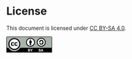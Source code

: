 # License

This document is licensed under [CC BY-SA 4.0](https://creativecommons.org/licenses/by-sa/4.0/).

<!-- An SVG of the CC BY-SA license image -->
<svg xmlns="http://www.w3.org/2000/svg" xmlns:xlink="http://www.w3.org/1999/xlink" width="120" height="42" viewBox="0 0 120 42" baseProfile="basic" version="1.1">
  <g id="surface1">
    <path style=" stroke:none;fill-rule:nonzero;fill:rgb(66.666667%,69.803922%,67.058824%);fill-opacity:1;" d="M 3.40625 0.476563 L 116.761719 0.679688 C 118.347656 0.679688 119.761719 0.441406 119.761719 3.839844 L 119.621094 41.167969 L 0.546875 41.167969 L 0.546875 3.699219 C 0.546875 2.027344 0.710938 0.476563 3.40625 0.476563 Z "/>
    <path style=" stroke:none;fill-rule:nonzero;fill:rgb(100%,100%,100%);fill-opacity:1;" d="M 34.523438 19.574219 C 34.527344 27.105469 28.425781 33.210938 20.894531 33.21875 C 13.367188 33.222656 7.257813 27.121094 7.253906 19.59375 C 7.253906 19.585938 7.253906 19.582031 7.253906 19.574219 C 7.25 12.046875 13.347656 5.9375 20.878906 5.933594 C 28.410156 5.929688 34.519531 12.03125 34.523438 19.558594 C 34.523438 19.5625 34.523438 19.570313 34.523438 19.574219 Z "/>
    <path style=" stroke:none;fill-rule:nonzero;fill:rgb(0%,0%,0%);fill-opacity:1;" d="M 31.972656 8.46875 C 34.996094 11.496094 36.507813 15.195313 36.507813 19.574219 C 36.507813 23.957031 35.019531 27.617188 32.050781 30.5625 C 28.894531 33.664063 25.167969 35.214844 20.867188 35.214844 C 16.617188 35.214844 12.957031 33.679688 9.882813 30.601563 C 6.804688 27.527344 5.265625 23.851563 5.265625 19.574219 C 5.265625 15.300781 6.804688 11.597656 9.882813 8.46875 C 12.878906 5.445313 16.539063 3.933594 20.867188 3.933594 C 25.246094 3.933594 28.949219 5.445313 31.972656 8.46875 Z M 11.917969 10.503906 C 9.359375 13.085938 8.082031 16.109375 8.082031 19.578125 C 8.082031 23.046875 9.347656 26.046875 11.878906 28.574219 C 14.40625 31.105469 17.417969 32.371094 20.914063 32.371094 C 24.410156 32.371094 27.445313 31.09375 30.027344 28.535156 C 32.480469 26.164063 33.707031 23.179688 33.707031 19.578125 C 33.707031 16.007813 32.460938 12.976563 29.96875 10.484375 C 27.480469 7.996094 24.460938 6.75 20.914063 6.75 C 17.367188 6.75 14.367188 8 11.917969 10.503906 Z M 18.644531 18.054688 C 18.253906 17.203125 17.667969 16.777344 16.886719 16.777344 C 15.511719 16.777344 14.820313 17.703125 14.820313 19.558594 C 14.820313 21.414063 15.511719 22.34375 16.886719 22.34375 C 17.796875 22.34375 18.449219 21.890625 18.839844 20.984375 L 20.75 22.003906 C 19.839844 23.621094 18.472656 24.429688 16.652344 24.429688 C 15.246094 24.429688 14.121094 24 13.273438 23.140625 C 12.425781 22.277344 12.003906 21.089844 12.003906 19.574219 C 12.003906 18.085938 12.441406 16.90625 13.3125 16.03125 C 14.183594 15.15625 15.269531 14.71875 16.574219 14.71875 C 18.5 14.71875 19.878906 15.480469 20.710938 16.996094 Z M 27.632813 18.054688 C 27.242188 17.203125 26.667969 16.777344 25.914063 16.777344 C 24.507813 16.777344 23.804688 17.703125 23.804688 19.558594 C 23.804688 21.414063 24.507813 22.34375 25.914063 22.34375 C 26.824219 22.34375 27.464844 21.890625 27.828125 20.984375 L 29.78125 22.003906 C 28.871094 23.621094 27.507813 24.429688 25.691406 24.429688 C 24.285156 24.429688 23.164063 24 22.316406 23.140625 C 21.476563 22.277344 21.050781 21.089844 21.050781 19.574219 C 21.050781 18.085938 21.480469 16.90625 22.339844 16.03125 C 23.195313 15.15625 24.285156 14.71875 25.613281 14.71875 C 27.535156 14.71875 28.910156 15.480469 29.742188 16.996094 Z "/>
    <path style=" stroke:none;fill-rule:nonzero;fill:rgb(0%,0%,0%);fill-opacity:1;" d="M 117.753906 0 L 2.246094 0 C 1.007813 0 0 1.007813 0 2.246094 L 0 41.492188 C 0 41.773438 0.226563 42 0.507813 42 L 119.492188 42 C 119.773438 42 120 41.773438 120 41.492188 L 120 2.246094 C 120 1.007813 118.992188 0 117.753906 0 Z M 2.246094 1.015625 L 117.753906 1.015625 C 118.433594 1.015625 118.984375 1.566406 118.984375 2.246094 C 118.984375 2.246094 118.984375 18.066406 118.984375 29.492188 L 36.429688 29.492188 C 33.402344 34.960938 27.570313 38.675781 20.882813 38.675781 C 14.1875 38.675781 8.359375 34.964844 5.335938 29.492188 L 1.015625 29.492188 C 1.015625 18.066406 1.015625 2.246094 1.015625 2.246094 C 1.015625 1.566406 1.566406 1.015625 2.246094 1.015625 Z "/>
    <path style=" stroke:none;fill-rule:nonzero;fill:rgb(100%,100%,100%);fill-opacity:1;" d="M 86.265625 37.730469 C 86.34375 37.886719 86.449219 38.011719 86.582031 38.109375 C 86.714844 38.203125 86.871094 38.273438 87.050781 38.320313 C 87.230469 38.367188 87.414063 38.390625 87.605469 38.390625 C 87.734375 38.390625 87.875 38.378906 88.023438 38.359375 C 88.167969 38.335938 88.308594 38.296875 88.4375 38.234375 C 88.566406 38.171875 88.675781 38.085938 88.761719 37.976563 C 88.847656 37.871094 88.890625 37.734375 88.890625 37.566406 C 88.890625 37.386719 88.835938 37.242188 88.71875 37.128906 C 88.605469 37.019531 88.457031 36.925781 88.269531 36.851563 C 88.085938 36.777344 87.875 36.710938 87.640625 36.65625 C 87.40625 36.601563 87.167969 36.539063 86.929688 36.472656 C 86.679688 36.410156 86.441406 36.332031 86.207031 36.242188 C 85.972656 36.15625 85.761719 36.039063 85.574219 35.894531 C 85.390625 35.753906 85.242188 35.574219 85.125 35.363281 C 85.011719 35.148438 84.957031 34.890625 84.957031 34.589844 C 84.957031 34.246094 85.027344 33.953125 85.171875 33.703125 C 85.320313 33.453125 85.507813 33.242188 85.742188 33.074219 C 85.976563 32.910156 86.242188 32.785156 86.539063 32.703125 C 86.835938 32.625 87.132813 32.585938 87.429688 32.585938 C 87.777344 32.585938 88.109375 32.625 88.425781 32.699219 C 88.742188 32.777344 89.027344 32.902344 89.273438 33.078125 C 89.519531 33.25 89.71875 33.472656 89.863281 33.742188 C 90.007813 34.011719 90.078125 34.335938 90.078125 34.71875 L 88.667969 34.71875 C 88.652344 34.523438 88.613281 34.359375 88.542969 34.226563 C 88.472656 34.097656 88.378906 33.996094 88.261719 33.921875 C 88.144531 33.847656 88.011719 33.796875 87.859375 33.765625 C 87.707031 33.734375 87.542969 33.71875 87.367188 33.71875 C 87.25 33.71875 87.132813 33.730469 87.015625 33.753906 C 86.898438 33.78125 86.792969 33.824219 86.695313 33.882813 C 86.601563 33.945313 86.523438 34.023438 86.460938 34.117188 C 86.398438 34.210938 86.367188 34.328125 86.367188 34.46875 C 86.367188 34.597656 86.394531 34.703125 86.441406 34.785156 C 86.492188 34.867188 86.589844 34.941406 86.734375 35.007813 C 86.878906 35.074219 87.078125 35.144531 87.335938 35.210938 C 87.59375 35.28125 87.925781 35.367188 88.339844 35.472656 C 88.464844 35.496094 88.636719 35.542969 88.855469 35.605469 C 89.074219 35.671875 89.292969 35.773438 89.507813 35.917969 C 89.726563 36.058594 89.910156 36.25 90.070313 36.488281 C 90.226563 36.726563 90.304688 37.03125 90.304688 37.402344 C 90.304688 37.703125 90.246094 37.984375 90.128906 38.246094 C 90.011719 38.503906 89.835938 38.730469 89.605469 38.917969 C 89.371094 39.105469 89.085938 39.253906 88.742188 39.359375 C 88.398438 39.464844 88 39.515625 87.550781 39.515625 C 87.1875 39.515625 86.832031 39.472656 86.488281 39.382813 C 86.144531 39.292969 85.839844 39.152344 85.578125 38.957031 C 85.316406 38.765625 85.109375 38.523438 84.953125 38.226563 C 84.796875 37.925781 84.726563 37.574219 84.730469 37.167969 L 86.144531 37.167969 C 86.144531 37.390625 86.183594 37.578125 86.265625 37.730469 Z "/>
    <path style=" stroke:none;fill-rule:nonzero;fill:rgb(100%,100%,100%);fill-opacity:1;" d="M 94.46875 32.746094 L 96.945313 39.371094 L 95.433594 39.371094 L 94.933594 37.894531 L 92.457031 37.894531 L 91.9375 39.371094 L 90.472656 39.371094 L 92.976563 32.746094 Z M 94.554688 36.808594 L 93.71875 34.378906 L 93.699219 34.378906 L 92.835938 36.808594 Z "/>
    <path style=" stroke:none;fill-rule:nonzero;fill:rgb(100%,100%,100%);fill-opacity:1;" d="M 59.996094 32.746094 C 60.3125 32.746094 60.601563 32.777344 60.859375 32.832031 C 61.121094 32.886719 61.34375 32.976563 61.53125 33.105469 C 61.714844 33.230469 61.859375 33.398438 61.960938 33.609375 C 62.0625 33.820313 62.113281 34.078125 62.113281 34.386719 C 62.113281 34.722656 62.039063 35 61.886719 35.222656 C 61.734375 35.445313 61.511719 35.628906 61.214844 35.769531 C 61.625 35.886719 61.929688 36.09375 62.128906 36.386719 C 62.332031 36.679688 62.433594 37.035156 62.433594 37.449219 C 62.433594 37.78125 62.367188 38.070313 62.238281 38.316406 C 62.109375 38.558594 61.933594 38.761719 61.714844 38.914063 C 61.492188 39.070313 61.242188 39.183594 60.960938 39.257813 C 60.679688 39.332031 60.390625 39.371094 60.089844 39.371094 L 56.875 39.371094 L 56.875 32.746094 Z M 59.808594 35.425781 C 60.070313 35.425781 60.285156 35.363281 60.453125 35.242188 C 60.617188 35.117188 60.703125 34.917969 60.703125 34.640625 C 60.703125 34.484375 60.675781 34.359375 60.617188 34.261719 C 60.5625 34.160156 60.488281 34.085938 60.394531 34.027344 C 60.300781 33.972656 60.195313 33.933594 60.074219 33.914063 C 59.953125 33.890625 59.828125 33.878906 59.699219 33.878906 L 58.335938 33.878906 L 58.335938 35.425781 Z M 59.894531 38.234375 C 60.039063 38.234375 60.175781 38.222656 60.304688 38.195313 C 60.433594 38.167969 60.550781 38.121094 60.648438 38.054688 C 60.746094 37.992188 60.828125 37.902344 60.886719 37.789063 C 60.945313 37.679688 60.972656 37.539063 60.972656 37.363281 C 60.972656 37.023438 60.878906 36.78125 60.6875 36.636719 C 60.492188 36.492188 60.238281 36.417969 59.921875 36.417969 L 58.335938 36.417969 L 58.335938 38.234375 Z "/>
    <path style=" stroke:none;fill-rule:nonzero;fill:rgb(100%,100%,100%);fill-opacity:1;" d="M 62.691406 32.746094 L 64.324219 32.746094 L 65.875 35.363281 L 67.414063 32.746094 L 69.039063 32.746094 L 66.582031 36.828125 L 66.582031 39.371094 L 65.121094 39.371094 L 65.121094 36.789063 Z "/>
    <path style=" stroke:none;fill-rule:nonzero;fill:rgb(100%,100%,100%);fill-opacity:1;" d="M 102.402344 14.980469 C 102.40625 20.824219 97.671875 25.566406 91.824219 25.574219 C 85.980469 25.578125 81.238281 20.84375 81.234375 14.996094 C 81.234375 14.992188 81.234375 14.984375 81.234375 14.980469 C 81.230469 9.136719 85.964844 4.394531 91.808594 4.390625 C 97.65625 4.382813 102.398438 9.121094 102.402344 14.964844 C 102.402344 14.972656 102.402344 14.976563 102.402344 14.980469 Z "/>
    <path style=" stroke:none;fill-rule:nonzero;fill:rgb(0%,0%,0%);fill-opacity:1;" d="M 91.742188 3.386719 C 88.53125 3.386719 85.8125 4.507813 83.585938 6.75 C 81.300781 9.066406 80.160156 11.8125 80.160156 14.980469 C 80.160156 18.148438 81.300781 20.875 83.585938 23.15625 C 85.867188 25.4375 88.589844 26.574219 91.742188 26.574219 C 94.933594 26.574219 97.703125 25.425781 100.042969 23.125 C 102.25 20.941406 103.351563 18.226563 103.351563 14.980469 C 103.351563 11.734375 102.230469 8.988281 99.984375 6.75 C 97.742188 4.507813 94.992188 3.386719 91.742188 3.386719 Z M 91.769531 5.472656 C 94.402344 5.472656 96.636719 6.398438 98.476563 8.253906 C 100.335938 10.089844 101.261719 12.332031 101.261719 14.980469 C 101.261719 17.648438 100.355469 19.859375 98.535156 21.617188 C 96.617188 23.511719 94.363281 24.460938 91.769531 24.460938 C 89.179688 24.460938 86.941406 23.523438 85.066406 21.648438 C 83.1875 19.773438 82.25 17.550781 82.25 14.980469 C 82.25 12.410156 83.199219 10.167969 85.09375 8.253906 C 86.914063 6.398438 89.140625 5.472656 91.769531 5.472656 Z "/>
    <path style=" stroke:none;fill-rule:nonzero;fill:rgb(0%,0%,0%);fill-opacity:1;" d="M 86.601563 13.34375 C 87.066406 10.425781 89.117188 8.867188 91.691406 8.867188 C 95.394531 8.867188 97.652344 11.554688 97.652344 15.136719 C 97.652344 18.628906 95.25 21.34375 91.632813 21.34375 C 89.148438 21.34375 86.921875 19.8125 86.515625 16.8125 L 89.4375 16.8125 C 89.523438 18.371094 90.535156 18.917969 91.980469 18.917969 C 93.628906 18.917969 94.703125 17.386719 94.703125 15.046875 C 94.703125 12.59375 93.777344 11.292969 92.039063 11.292969 C 90.765625 11.292969 89.667969 11.757813 89.4375 13.34375 L 90.285156 13.339844 L 87.988281 15.640625 L 85.6875 13.339844 Z "/>
    <path style=" stroke:none;fill-rule:nonzero;fill:rgb(100%,100%,100%);fill-opacity:1;" d="M 74.097656 15.21875 C 74.097656 21.148438 69.289063 25.953125 63.359375 25.953125 C 57.429688 25.953125 52.621094 21.148438 52.621094 15.21875 C 52.621094 9.285156 57.429688 4.480469 63.359375 4.480469 C 69.289063 4.480469 74.097656 9.285156 74.097656 15.21875 Z "/>
    <path style=" stroke:none;fill-rule:nonzero;fill:rgb(0%,0%,0%);fill-opacity:1;" d="M 66.46875 12.109375 C 66.46875 11.695313 66.132813 11.359375 65.71875 11.359375 L 60.976563 11.359375 C 60.5625 11.359375 60.226563 11.695313 60.226563 12.109375 L 60.226563 16.851563 L 61.550781 16.851563 L 61.550781 22.46875 L 65.144531 22.46875 L 65.144531 16.851563 L 66.46875 16.851563 Z "/>
    <path style=" stroke:none;fill-rule:nonzero;fill:rgb(0%,0%,0%);fill-opacity:1;" d="M 64.96875 9.113281 C 64.96875 10.011719 64.242188 10.734375 63.347656 10.734375 C 62.453125 10.734375 61.726563 10.011719 61.726563 9.113281 C 61.726563 8.21875 62.453125 7.492188 63.347656 7.492188 C 64.242188 7.492188 64.96875 8.21875 64.96875 9.113281 Z "/>
    <path style=" stroke:none;fill-rule:evenodd;fill:rgb(0%,0%,0%);fill-opacity:1;" d="M 63.332031 3.386719 C 60.121094 3.386719 57.402344 4.507813 55.175781 6.75 C 52.890625 9.066406 51.75 11.8125 51.75 14.980469 C 51.75 18.148438 52.890625 20.875 55.175781 23.15625 C 57.460938 25.433594 60.179688 26.574219 63.332031 26.574219 C 66.523438 26.574219 69.292969 25.425781 71.632813 23.125 C 73.839844 20.941406 74.941406 18.226563 74.941406 14.980469 C 74.941406 11.734375 73.820313 8.988281 71.578125 6.75 C 69.332031 4.507813 66.582031 3.386719 63.332031 3.386719 Z M 63.359375 5.472656 C 65.992188 5.472656 68.226563 6.398438 70.066406 8.253906 C 71.925781 10.089844 72.855469 12.332031 72.855469 14.980469 C 72.855469 17.648438 71.945313 19.859375 70.125 21.617188 C 68.207031 23.511719 65.953125 24.457031 63.359375 24.457031 C 60.769531 24.457031 58.53125 23.523438 56.65625 21.648438 C 54.777344 19.773438 53.839844 17.550781 53.839844 14.980469 C 53.839844 12.410156 54.789063 10.167969 56.683594 8.253906 C 58.503906 6.398438 60.730469 5.472656 63.359375 5.472656 Z "/>
  </g>
</svg>
